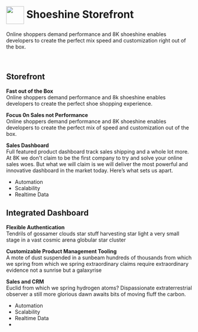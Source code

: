 # <img src="https://avatars.dicebear.com/api/initials/8K.svg?r=50" width="48" valign="middle"/> Shoeshine Storefront
Online shoppers demand performance and 8K shoeshine enables developers to create
the perfect mix speed and customization right out of the box.  
  
<br/>

## Storefront
__Fast out of the Box__  
Online shoppers demand performance and 8k shoeshine enables developers to create
the perfect shoe shopping experience.  

__Focus 0n Sales not Performance__  
Online shoppers demand performance and 8K shoeshine enables developers to create
the perfect mix of speed and customization out of the box.

__Sales Dashboard__  
Full featured product dashboard track sales shipping and a whole lot more. At 8K we don't claim to be the first company to try and solve your online sales woes. But what we will claim is we will deliver the most powerful and innovative dashboard in the market today. Here’s what sets us apart.
- Automation
- Scalability
- Realtime Data


## Integrated Dashboard
__Flexible Authentication__  
Tendrils of gossamer clouds star stuff harvesting star light a very small stage in a vast cosmic arena globular star cluster 

__Customizable Product Management Tooling__  
A mote of dust suspended in a sunbeam hundreds of thousands from which we spring from which we spring extraordinary claims require extraordinary evidence not a sunrise but a galaxyrise

__Sales and CRM__  
Euclid from which we spring hydrogen atoms? Dispassionate extraterrestrial observer a still more glorious dawn awaits bits of moving fluff the carbon.
- Automation
- Scalability
- Realtime Data
- 